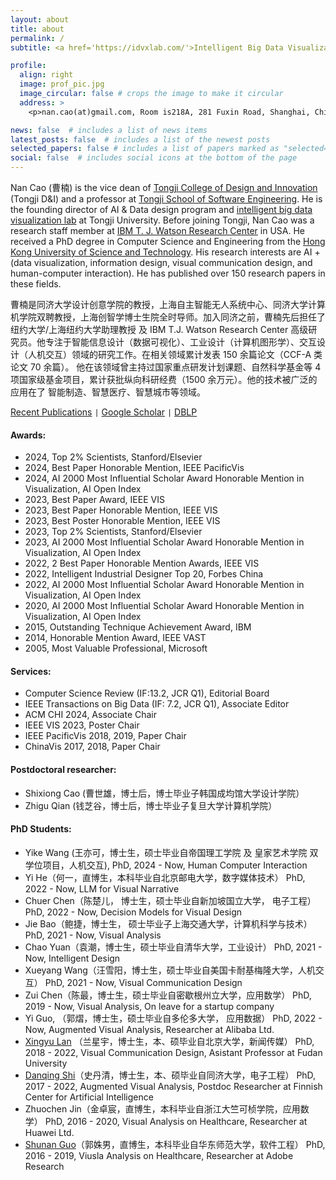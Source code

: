 ```yaml
---
layout: about
title: about
permalink: /
subtitle: <a href='https://idvxlab.com/'>Intelligent Big Data Visualization Lab</a>, <a href='https://en.tongji.edu.cn/'>Tongji University</a>

profile:
  align: right
  image: prof_pic.jpg
  image_circular: false # crops the image to make it circular
  address: >
    <p>nan.cao(at)gmail.com, Room is218A, 281 Fuxin Road, Shanghai, China</p>

news: false  # includes a list of news items
latest_posts: false  # includes a list of the newest posts
selected_papers: false # includes a list of papers marked as "selected={true}"
social: false  # includes social icons at the bottom of the page
---
```

Nan Cao (曹楠) is the vice dean of [Tongji College of Design and Innovation](https://tjdi.tongji.edu.cn/) (Tongji D&I) and a professor at [Tongji School of Software Engineering](https://sse.tongji.edu.cn/index.htm). He is the founding director of AI & Data design program and [intelligent big data visualization lab](https://idvxlab.com/) at Tongji University. Before joining Tongji, Nan Cao was a research staff member at [IBM T. J. Watson Research Center](https://research.ibm.com/labs/watson/) in USA. He received a PhD degree in Computer Science and Engineering from the [Hong Kong University of Science and Technology](https://hkust.edu.hk/). His research interests are AI + (data visualization, information design, visual communication design, and human-computer interaction). He has published over 150 research papers in these fields.

曹楠是同济大学设计创意学院的教授，上海自主智能无人系统中心、同济大学计算机学院双聘教授，上海创智学博士生院全时导师。加入同济之前，曹楠先后担任了纽约大学/上海纽约大学助理教授 及 IBM T.J. Watson Research Center 高级研究员。他专注于智能信息设计（数据可视化）、工业设计（计算机图形学）、交互设计（人机交互）领域的研究工作。在相关领域累计发表 150 余篇论文（CCF-A 类论文 70 余篇）。 他在该领域曾主持过国家重点研发计划课题、自然科学基金等 4 项国家级基金项目，累计获批纵向科研经费（1500 余万元）。他的技术被广泛的应用在了 智能制造、智慧医疗、智慧城市等领域。

[Recent Publications](https://idvxlab.com/publication.html) <code>|</code> [Google Scholar](https://scholar.google.com/citations?user=5I0mFcsAAAAJ) <code>|</code> [DBLP](https://dblp.org/pid/66/5146-1.html)

#### Awards:
- 2024, Top 2% Scientists, Stanford/Elsevier
- 2024, Best Paper Honorable Mention, IEEE PacificVis
- 2024, AI 2000 Most Influential Scholar Award Honorable Mention in Visualization, AI Open Index
- 2023, Best Paper Award, IEEE VIS
- 2023, Best Paper Honorable Mention, IEEE VIS
- 2023, Best Poster Honorable Mention, IEEE VIS
- 2023, Top 2% Scientists, Stanford/Elsevier
- 2023, AI 2000 Most Influential Scholar Award Honorable Mention in Visualization, AI Open Index
- 2022, 2 Best Paper Honorable Mention Awards, IEEE VIS
- 2022, Intelligent Industrial Designer Top 20, Forbes China
- 2022, AI 2000 Most Influential Scholar Award Honorable Mention in Visualization, AI Open Index
- 2020, AI 2000 Most Influential Scholar Award Honorable Mention in Visualization, AI Open Index
- 2015, Outstanding Technique Achievement Award, IBM
- 2014, Honorable Mention Award, IEEE VAST
- 2005, Most Valuable Professional, Microsoft  

#### Services:
- Computer Science Review (IF:13.2, JCR Q1), Editorial Board
- IEEE Transactions on Big Data (IF: 7.2, JCR Q1), Associate Editor
- ACM CHI 2024, Associate Chair
- IEEE VIS 2023, Poster Chair
- IEEE PacificVis 2018, 2019, Paper Chair
- ChinaVis 2017, 2018, Paper Chair

#### Postdoctoral researcher: 
- Shixiong Cao (曹世雄，博士后，博士毕业子韩国成均馆大学设计学院）
- Zhigu Qian (钱芝谷，博士后，博士毕业子复旦大学计算机学院）

#### PhD Students: 
- Yike Wang (王亦可，博士生，硕士毕业自帝国理工学院 及 皇家艺术学院 双学位项目，人机交互),
  PhD, 2024 - Now, Human Computer Interaction
- Yi He（何一，直博生，本科毕业自北京邮电大学，数字媒体技术）
  PhD, 2022 - Now, LLM for Visual Narrative
- Chuer Chen（陈楚儿， 博士生，硕士毕业自新加坡国立大学， 电子工程）
  PhD, 2022 - Now, Decision Models for Visual Design
- Jie Bao（鲍捷，博士生， 硕士毕业子上海交通大学，计算机科学与技术）
  PhD, 2021 - Now, Visual Analysis
- Chao Yuan（袁潮，博士生，硕士毕业自清华大学，工业设计）
  PhD, 2021 - Now, Intelligent Design
- Xueyang Wang（汪雪阳，博士生，硕士毕业自美国卡耐基梅隆大学，人机交互）
  PhD, 2021 - Now, Visual Communication Design
- Zui Chen（陈最，博士生，硕士毕业自密歇根州立大学，应用数学）
  PhD, 2019 - Now, Visual Analysis, On leave for a startup company
- Yi Guo, （郭熠，博士生，硕士毕业自多伦多大学， 应用数据）
  PhD, 2022 - Now, Augmented Visual Analysis, Researcher at Alibaba Ltd.
- [Xingyu Lan](https://olivialan.github.io/) （兰星宇，博士生，本、硕毕业自北京大学，新闻传媒）
  PhD, 2018 - 2022, Visual Communication Design, Asistant Professor at Fudan University
- [Danqing Shi](https://sdq.github.io/)（史丹清，博士生，本、硕毕业自同济大学，电子工程）
  PhD, 2017 - 2022, Augmented Visual Analysis, Postdoc Researcher at Finnish Center for Artificial Intelligence
- Zhuochen Jin（金卓宸，直博生，本科毕业自浙江大竺可桢学院，应用数学）
  PhD, 2016 - 2020, Visual Analysis on Healthcare, Researcher at Huawei Ltd.
- [Shunan Guo](https://research.adobe.com/person/shunan-guo/)（郭姝男，直博生，本科毕业自华东师范大学，软件工程）
  PhD, 2016 - 2019, Viusla Analysis on Healthcare, Researcher at Adobe Research
